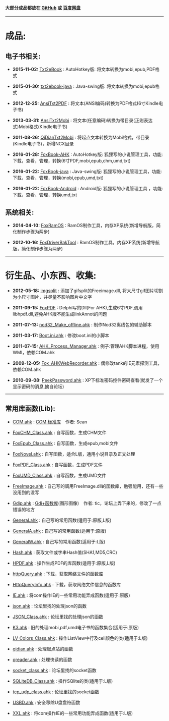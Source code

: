 
#### 大部分成品都放在 [GitHub][]  或  [百度网盘][pan_baidu]

*****

# 成品:

## 电子书相关:

[foxbook-ahk]: https://github.com/linpinger/foxbook-ahk
[foxbook-java]: https://github.com/linpinger/foxbook-java
[foxbook-android]: https://github.com/linpinger/foxbook-android
[txt2ebook]: https://github.com/linpinger/txt2ebook
[txt2ebook-java]: https://github.com/linpinger/txt2ebook-java
[foxramos]: https://github.com/linpinger/foxramos

[GitHub]: https://github.com/linpinger/ "所有项目"
[pan_baidu]: http://pan.baidu.com/s/1bnqxdjL "百度网盘共享"

- **2015-11-02:** [Txt2eBook][] : AutoHotkey版: 将文本转换为mobi,epub,PDF格式

- **2015-01-30:** [txt2ebook-java][] : Java-swing版: 将文本转换为mobi,epub格式

- **2012-12-25:** [AnsiTxt2PDF][pan_baidu] : 将文本(ANSI编码)转换为PDF格式(6寸Kindle电子书)

- **2013-03-31:** [AnsiTxt2Mobi][pan_baidu] : 将文本(任意编码)转换为带目录(正则表达式)Mobi格式(Kindle电子书)

- **2011-08-26:** [QiDianTxt2Mobi][pan_baidu] : 将起点文本转换为Mobi格式，带目录(Kindle电子书)，新增NCX目录

- **2016-01-28:** [FoxBook-AHK][] : AutoHotkey版: 狐狸写的小说管理工具，功能: 下载，查看，管理，转换(6寸PDF,mobi,epub,chm,umd,txt)

- **2016-01-22:** [FoxBook-java][] : Java-swing版: 狐狸写的小说管理工具，功能: 下载，查看，管理，转换(mobi,epub,umd,txt)

- **2016-01-22:** [FoxBook-Android][] : Android版: 狐狸写的小说管理工具 ，功能: 下载，查看，管理，转换umd,txt


## 系统相关:

- **2014-04-10:** [FoxRamOS][] : RamOS制作工具，内存XP系统(新增导航版，简化制作步骤为两步)

- **2012-10-16:** [FoxDriverBakTool][pan_baidu] : RamOS制作工具，内存XP系统(新增导航版，简化制作步骤为两步)


*****


# 衍生品、小东西、收集:

- **2012-05-18:** [imgsplit][FoxBook-AHK] : 添加了gifsplit的Freeimage.dll, 将大尺寸gif图片切割为小尺寸图片，并尽量不影响图片中文字

- **2011-09-15:** [FoxPDF][pan_baidu] : Delphi写的Dll(For AHK),生成6寸PDF,调用libhpdf.dll,避免AHK版不能生成linkAnnot的问题

- **2011-07-13:** [nod32\_Make\_offline.ahk](bin/tmp/nod32_Make_offline.ahk) : 制作Nod32离线包的辅助脚本

- **2011-03-17:** [Boot.ini.ahk](bin/tmp/Boot.ini.ahk) : 修改boot.ini的小脚本

- **2011-07-15:** [AHK\_Process\_Manager.ahk](bin/tmp/AHK_Process_Manager.ahk) : 例子:管理AHK脚本进程，使用WMI，依赖COM.ahk

- **2009-12-05:** [Fox\_AHKWebRecorder.ahk](bin/tmp/Fox_AHKWebRecorder.ahk) : 偶修改tank的IE元素探测工具，依赖COM.ahk

- **2010-09-08:** [PeekPassword.ahk](bin/tmp/PeekPassword.ahk) : XP下标准密码控件密码查看(就发了一个显示密码的消息,摘自论坛)


*****

## 常用库函数(Lib):

- [COM.ahk](bin/lib/COM.ahk) : [COM 标准库](http://www.autohotkey.com/forum/topic22923.html)　作者: Sean

- [FoxCHM\_Class.ahk](bin/lib/FoxCHM_Class.ahk) : 自写函数，生成CHM文件

- [FoxEpub\_Class.ahk](bin/lib/FoxEpub_Class.ahk) : 自写函数，生成epub,mobi文件

- [FoxNovel.ahk](bin/lib/FoxNovel.ahk) : 自写函数，适合L版，通用小说目录及正文处理

- [FoxPDF\_Class.ahk](bin/lib/FoxPDF_Class.ahk) : 自写函数，生成PDF文件

- [FoxUMD\_Class.ahk](bin/lib/FoxUMD_Class.ahk) : 自写函数，生成UMD文件

- [FreeImage.ahk](bin/lib/FreeImage.ahk) : 自己写的调用FreeImage.dll的函数库，勉强能用，还有一些没用到的没写

- [Gdip.ahk](bin/lib/Gdip.ahk) : [Gdi+函数库](http://www.autohotkey.com/forum/topic32238.html)(图形图像)　作者: tic，论坛上弄下来的，修改了一点错误的地方

- [General.ahk](bin/lib/General.ahk) : 自己写的常用函数(适用于:原版,L版)

- [GeneralA.ahk](bin/lib/GeneralA.ahk) : 自己写的常用函数(适用于:原版)

- [GeneralW.ahk](bin/lib/GeneralW.ahk) : 自己写的常用函数(适用于:L版)

- [Hash.ahk](bin/lib/Hash.ahk) : 获取文件或字串Hash值(SHA1,MD5,CRC)

- [HPDF.ahk](bin/lib/HPDF.ahk) : 操作生成PDF的库函数(适用于:原版,L版)

- [httpQuery.ahk](bin/lib/httpQuery.ahk) : 下载，获取网络文件的函数库

- [HttpQueryInfo.ahk](bin/lib/HttpQueryInfo.ahk) : 下载，获取网络文件信息的函数库

- [IE.ahk](bin/lib/IE.ahk) : 将com操作IE的一些常用功能弄成函数(适用于:原版)

- [json.ahk](bin/lib/json.ahk) : 论坛里找的处理json的函数

- [JSON\_Class.ahk](bin/lib/JSON_Class.ahk) : 论坛里找的处理json的函数

- [K3.ahk](bin/lib/K3.ahk) : 旧的处理mobi,pdf,umd电子书的函数集合(适用于:原版)

- [LV\_Colors\_Class.ahk](bin/lib/LV_Colors_Class.ahk) : 操作ListView中行及cell颜色的类(适用于:L版)

- [qidian.ahk](bin/lib/qidian.ahk) : 处理起点站的函数

- [qreader.ahk](bin/lib/qreader.ahk) : 处理快读的函数

- [socket\_class.ahk](bin/lib/socket_class.ahk) : 论坛里找的socket函数

- [SQLiteDB\_Class.ahk](bin/lib/SQLiteDB_Class.ahk) : 操作SQlite的类(适用于:L版)

- [tcp\_udp\_class.ahk](bin/lib/tcp_udp_class) : 论坛里找的socket函数

- [USBD.ahk](bin/lib/USBD.ahk) : 安全移除U盘盘符函数

- [XXL.ahk](bin/lib/XXL.ahk) : 将com操作IE的一些常用功能弄成函数(适用于:L版)


